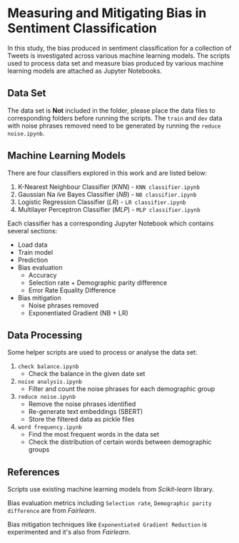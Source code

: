 # Measuring and Mitigating Bias in Sentiment Classification
 
In this study, the bias produced in sentiment classification for a collection of Tweets is investigated across various machine learning models. The scripts used to process data set and measure bias produced by various machine learning models are attached as Jupyter Notebooks.

## Data Set
The data set is **Not** included in the folder, please place the data files to corresponding folders before running the scripts. The `train` and `dev` data with noise phrases removed need to be generated by running the `reduce noise.ipynb`.

## Machine Learning Models
There are four classifiers explored in this work and are listed below:
1. K-Nearest Neighbour Classifier (*KNN*) - `KNN classifier.ipynb`
2. Gaussian Na ̈ıve Bayes Classifier (*NB*) - `NB classifier.ipynb`
3. Logistic Regression Classifier (*LR*) - `LR classifier.ipynb`
4. Multilayer Perceptron Classifier (*MLP*) - `MLP classifier.ipynb`

Each classifier has a corresponding Jupyter Notebook which contains several sections:
- Load data
- Train model
- Prediction
- Bias evaluation
    - Accuracy
    - Selection rate + Demographic parity difference
    - Error Rate Equality Difference
- Bias mitigation
    - Noise phrases removed
    - Exponentiated Gradient (NB + LR)

## Data Processing
Some helper scripts are used to process or analyse the data set:
1. `check balance.ipynb`
    - Check the balance in the given date set
1. `noise analysis.ipynb`
    - Filter and count the noise phrases for each demographic group
1. `reduce noise.ipynb`
    - Remove the noise phrases identified
    - Re-generate text embeddings (SBERT)
    - Store the filtered data as pickle files
1. `word frequency.ipynb`
    - Find the most frequent words in the data set
    - Check the distribution of certain words between demographic groups

## References
Scripts use existing machine learning models from *Scikit-learn* library. 

Bias evaluation metrics including `Selection rate`, `Demographic parity difference` are from *Fairlearn*.

Bias mitigation techniques like `Exponentiated Gradient Reduction` is experimented and it's also from *Fairlearn*.
